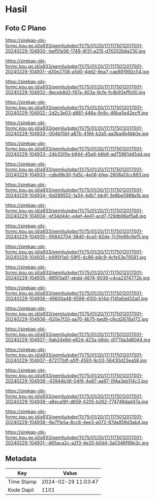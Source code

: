 # Hasil

## Foto C Plano

https://sirekap-obj-formc.kpu.go.id/a933/pemilu/pdpr/11/75/01/20/17/1175012017001-20240229-104930--bef51e58-1749-4f31-a215-d76202b8a230.jpg

https://sirekap-obj-formc.kpu.go.id/a933/pemilu/pdpr/11/75/01/20/17/1175012017001-20240229-104931--d30e2708-a5d0-4dd2-9ea7-cae891992c54.jpg

https://sirekap-obj-formc.kpu.go.id/a933/pemilu/pdpr/11/75/01/20/17/1175012017001-20240229-104932--8eceb8d3-f87a-403a-9cfe-fc4b93effb00.jpg

https://sirekap-obj-formc.kpu.go.id/a933/pemilu/pdpr/11/75/01/20/17/1175012017001-20240229-104932--2d2c3e03-d881-446a-9c8c-46ba5e42ecff.jpg

https://sirekap-obj-formc.kpu.go.id/a933/pemilu/pdpr/11/75/01/20/17/1175012017001-20240229-104933--004bf5bf-a87b-4194-b2a5-aa3ba4b4bb0e.jpg

https://sirekap-obj-formc.kpu.go.id/a933/pemilu/pdpr/11/75/01/20/17/1175012017001-20240229-104933--24b330fa-b944-45e8-b6b6-ad75961d45dd.jpg

https://sirekap-obj-formc.kpu.go.id/a933/pemilu/pdpr/11/75/01/20/17/1175012017001-20240229-104933--cdbd9b30-5d5c-4e08-bfee-2608a13cc893.jpg

https://sirekap-obj-formc.kpu.go.id/a933/pemilu/pdpr/11/75/01/20/17/1175012017001-20240229-104934--6d289552-1a34-4db7-bb4f-3e8be5988a1b.jpg

https://sirekap-obj-formc.kpu.go.id/a933/pemilu/pdpr/11/75/01/20/17/1175012017001-20240229-104934--ef34d44c-e4ef-4e41-acd7-f29db96af5a6.jpg

https://sirekap-obj-formc.kpu.go.id/a933/pemilu/pdpr/11/75/01/20/17/1175012017001-20240229-104935--95842704-38d0-4ca5-82de-7c5fe99c9ef5.jpg

https://sirekap-obj-formc.kpu.go.id/a933/pemilu/pdpr/11/75/01/20/17/1175012017001-20240229-104935--b995f1a0-59f5-4c86-b8c9-4cfe53e78581.jpg

https://sirekap-obj-formc.kpu.go.id/a933/pemilu/pdpr/11/75/01/20/17/1175012017001-20240229-104935--885f3a97-ebdd-4674-9039-c4ca2374772b.jpg

https://sirekap-obj-formc.kpu.go.id/a933/pemilu/pdpr/11/75/01/20/17/1175012017001-20240229-104936--49600a48-9599-4100-b14d-f14fa6dd32a0.jpg

https://sirekap-obj-formc.kpu.go.id/a933/pemilu/pdpr/11/75/01/20/17/1175012017001-20240229-104936--620e7f20-aa70-4b75-bed9-c8cd2678a172.jpg

https://sirekap-obj-formc.kpu.go.id/a933/pemilu/pdpr/11/75/01/20/17/1175012017001-20240229-104937--9ab24e9d-e62d-423a-b6dc-d177da3d6044.jpg

https://sirekap-obj-formc.kpu.go.id/a933/pemilu/pdpr/11/75/01/20/17/1175012017001-20240229-104937--872170df-a5ff-4593-9c03-56430d23ea58.jpg

https://sirekap-obj-formc.kpu.go.id/a933/pemilu/pdpr/11/75/01/20/17/1175012017001-20240229-104938--43944b36-04f6-4e87-aa67-0f4a3eb114c3.jpg

https://sirekap-obj-formc.kpu.go.id/a933/pemilu/pdpr/11/75/01/20/17/1175012017001-20240229-104938--a8eca18f-d659-4205-b262-774749dad47a.jpg

https://sirekap-obj-formc.kpu.go.id/a933/pemilu/pdpr/11/75/01/20/17/1175012017001-20240229-104938--6e7f1e5a-8cc6-4ee3-a072-87da959d3ab4.jpg

https://sirekap-obj-formc.kpu.go.id/a933/pemilu/pdpr/11/75/01/20/17/1175012017001-20240229-104931--465aca2c-a2f3-4e20-b0d4-3a0346f99e3c.jpg


## Metadata

| Key        | Value               |
| ---------- | ------------------- |
| Time Stamp | 2024-02-29 11:03:47 |
| Kode Dapil | 1101                |



